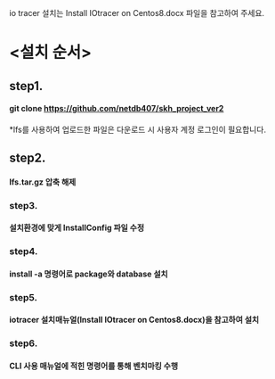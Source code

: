 io tracer 설치는 Install IOtracer on Centos8.docx 파일을 참고하여 주세요.

# <설치 순서>


## step1. 
#### git clone https://github.com/netdb407/skh_project_ver2  
*lfs를 사용하여 업로드한 파일은 다운로드 시 사용자 계정 로그인이 필요합니다.


## step2.
#### lfs.tar.gz 압축 해제

### step3.
#### 설치환경에 맞게 InstallConfig 파일 수정

### step4.
#### install -a 명령어로 package와 database 설치

### step5.
#### iotracer 설치매뉴얼(Install IOtracer on Centos8.docx)을 참고하여 설치

### step6.
#### CLI 사용 매뉴얼에 적힌 명령어를 통해 벤치마킹 수행
